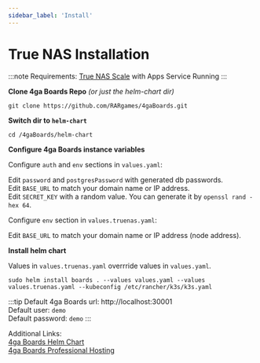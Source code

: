 ```yaml
---
sidebar_label: 'Install'
---
```


# True NAS Installation
:::note
Requirements: [True NAS Scale](https://www.truenas.com/download-truenas-scale) with Apps Service Running
:::

**Clone 4ga Boards Repo** _(or just the helm-chart dir)_
```
git clone https://github.com/RARgames/4gaBoards.git
```
**Switch dir to `helm-chart`**
```
cd /4gaBoards/helm-chart
```
**Configure 4ga Boards instance variables**

Configure `auth` and `env` sections in `values.yaml`:

Edit `password` and `postgresPassword` with generated db passwords.\
Edit `BASE_URL` to match your domain name or IP address.\
Edit `SECRET_KEY` with a random value. You can generate it by `openssl rand -hex 64`.

Configure `env` section in `values.truenas.yaml`:

Edit `BASE_URL` to match your domain name or IP address (node address).

**Install helm chart**

Values in `values.truenas.yaml` overrride values in `values.yaml`.
```
sudo helm install boards . --values values.yaml --values values.truenas.yaml --kubeconfig /etc/rancher/k3s/k3s.yaml
```

:::tip
Default 4ga Boards url: http://localhost:30001 \
Default user: `demo`\
Default password: `demo`
:::

Additional Links:\
[4ga Boards Helm Chart](https://github.com/RARgames/4gaBoards/tree/main/helm-chart)\
[4ga Boards Professional Hosting](./install-4gaboards)
